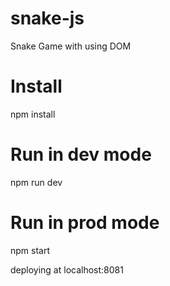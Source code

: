 # snake-js

Snake Game with using DOM

# Install

npm install

# Run in dev mode

npm run dev 

# Run in prod mode

npm start

deploying at localhost:8081
